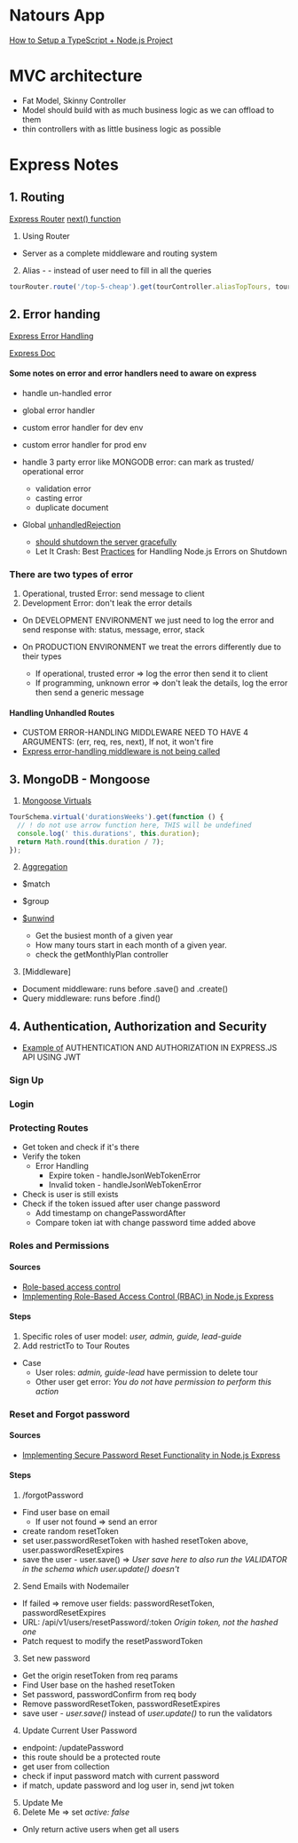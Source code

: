 # Natours App

[How to Setup a TypeScript + Node.js Project](https://gist.github.com/silver-xu/1dcceaa14c4f0253d9637d4811948437)

# MVC architecture

- Fat Model, Skinny Controller
- Model should build with as much business logic as we can offload to them
- thin controllers with as little business logic as possible

# Express Notes

## 1. Routing

[Express Router](https://expressjs.com/en/guide/routing.html)
[next() function](https://reflectoring.io/express-middleware/#understanding-the-next-function)

1. Using Router

- Server as a complete middleware and routing system

2. Alias - - instead of user need to fill in all the queries

```javascript
tourRouter.route('/top-5-cheap').get(tourController.aliasTopTours, tourController.getAllTours);
```

## 2. Error handing

[Express Error Handling](https://buttercms.com/blog/express-js-error-handling/)

[Express Doc](https://expressjs.com/en/guide/error-handling.html)

#### Some notes on error and error handlers need to aware on express

- handle un-handled error
- global error handler
- custom error handler for dev env
- custom error handler for prod env
- handle 3 party error like MONGODB error: can mark as trusted/ operational error

  - validation error
  - casting error
  - duplicate document

- Global [unhandledRejection](https://nodejs.org/api/process.html#event-unhandledrejection)

  - [should shutdown the server gracefully](https://www.dashlane.com/blog/implementing-nodejs-http-graceful-shutdown)
  - Let It Crash: Best [Practices](https://blog.heroku.com/best-practices-nodejs-errors) for Handling Node.js Errors on Shutdown

### There are two types of error

1. Operational, trusted Error: send message to client
2. Development Error: don't leak the error details

- On DEVELOPMENT ENVIRONMENT we just need to log the error and send response with: status, message, error, stack
- On PRODUCTION ENVIRONMENT we treat the errors differently due to their types

  - If operational, trusted error => log the error then send it to client
  - If programming, unknown error => don't leak the details, log the error then send a generic message

#### Handling Unhandled Routes

- CUSTOM ERROR-HANDLING MIDDLEWARE NEED TO HAVE 4 ARGUMENTS: (err, req, res, next), If not, it won't fire
- [Express error-handling middleware is not being called](https://stackoverflow.com/questions/29700005/express-4-middleware-error-handler-not-being-called)

## 3. MongoDB - Mongoose

1. [Mongoose Virtuals](https://mongoosejs.com/docs/tutorials/virtuals.html#mongoose-virtuals)

```javascript
TourSchema.virtual('durationsWeeks').get(function () {
  // ! do not use arrow function here, THIS will be undefined
  console.log(' this.durations', this.duration);
  return Math.round(this.duration / 7);
});
```

2. [Aggregation](https://www.mongodb.com/docs/v6.0/meta/aggregation-quick-reference/)

- $match
- $group
- [$unwind](https://www.mongodb.com/docs/manual/reference/operator/aggregation/unwind/)

  - Get the busiest month of a given year
  - How many tours start in each month of a given year.
  - check the getMonthlyPlan controller

3. [Middleware]

- Document middleware: runs before .save() and .create()
- Query middleware: runs before .find()

## 4. Authentication, Authorization and Security

- [Example of](https://www.topcoder.com/thrive/articles/authentication-and-authorization-in-express-js-api-using-jwt) AUTHENTICATION AND AUTHORIZATION IN EXPRESS.JS API USING JWT

### Sign Up

### Login

### Protecting Routes

- Get token and check if it's there
- Verify the token
  - Error Handling
    - Expire token - handleJsonWebTokenError
    - Invalid token - handleJsonWebTokenError
- Check is user is still exists
- Check if the token issued after user change password
  - Add timestamp on changePasswordAfter
  - Compare token iat with change password time added above

### Roles and Permissions

#### Sources

- [Role-based access control](https://en.wikipedia.org/wiki/Role-based_access_control)
- [Implementing Role-Based Access Control (RBAC) in Node.js Express](https://tuan200tokyo.blogspot.com/2023/04/blog206-implementing-role-based-access.html)

#### Steps

1. Specific roles of user model: _user, admin, guide, lead-guide_
2. Add restrictTo to Tour Routes

- Case
  - User roles: _admin, guide-lead_ have permission to delete tour
  - Other user get error: _You do not have permission to perform this action_

### Reset and Forgot password

#### Sources

- [Implementing Secure Password Reset Functionality in Node.js Express](https://viblo.asia/p/blog220-implementing-secure-password-reset-functionality-in-nodejs-express-obA463mBJKv)

#### Steps

1. /forgotPassword

- Find user base on email
  - If user not found => send an error
- create random resetToken
- set user.passwordResetToken with hashed resetToken above, user.passwordResetExpires
- save the user - user.save() => _User save here to also run the VALIDATOR in the schema which user.update() doesn't_

2. Send Emails with Nodemailer

- If failed => remove user fields: passwordResetToken, passwordResetExpires
- URL: /api/v1/users/resetPassword/:token _Origin token, not the hashed one_
- Patch request to modify the resetPasswordToken

3. Set new password

- Get the origin resetToken from req params
- Find User base on the hashed resetToken
- Set password, passwordConfirm from req body
- Remove passwordResetToken, passwordResetExpires
- save user - _user.save()_ instead of _user.update()_ to run the validators

4. Update Current User Password

- endpoint: /updatePassword
- this route should be a protected route
- get user from collection
- check if input password match with current password
- if match, update password and log user in, send jwt token

5. Update Me
6. Delete Me => set _active: false_

- Only return active users when get all users
